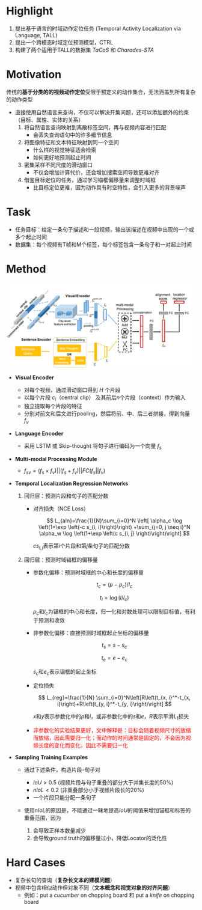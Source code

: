 Highlight
===

1. 提出基于语言的时域动作定位任务    (Temporal Activity Localization via Language, TALL)
2. 提出一个跨模态时域定位预测模型，CTRL
3. 构建了两个适用于TALL的数据集 *TaCoS* 和 *Charades-STA*

Motivation
===

传统的**基于分类的的视频动作定位**受限于预定义的动作集合，无法涵盖到所有复杂的动作类型

- 直接使用自然语言来查询，不仅可以解决开集问题，还可以添加额外的约束（目标、属性、实体的关系）
  1. 将自然语言查询映射到离散标签空间，再与视频内容进行匹配
     - 会丢失查询语句中的许多细节信息
  2. 将图像特征和文本特征映射到同一个空间
     - 什么样的视觉特征适合检索
     - 如何更好地预测起止时间
  3. 密集采样不同尺度的滑动窗口
     - 不仅会增加计算代价，还会增加搜索空间导致更难对齐
  4. 借鉴目标定位的任务，通过学习锚框偏移量来调整时域框
     - 比目标定位更难，因为动作具有时空特性，会引入更多的背景噪声

Task
===

* 任务目标：给定一条句子描述和一段视频，输出该描述在视频中出现的一个或多个起止时间
* 数据集：每个视频有T帧和M个标签，每个标签包含一条句子和一对起止时间

Method
===

![c2bfc6074695fe63e62ab5999bc6826c.png](../_resources/c2bfc6074695fe63e62ab5999bc6826c.png)

* **Visual Encoder**
  
  * 对每个视频，通过滑动窗口得到 $H$ 个片段
  * 以每个片段 $c_i$（central clip） 及其前后$n$个片段（context）作为输入
  * 独立提取每个片段的特征
  * 分别对前文和后文进行pooling，然后将前、中、后三者拼接，得到向量 $f_v$

* **Language Encoder**
  
  * 采用 LSTM 或 Skip-thought 将句子进行编码为一个向量 $f_s$

* **Multi-modal Processing Module**
  
  * $f_{sv} = (f_s \times f_v) || (f_s + f_v) || FC(f_s||f_v)$

* **Temporal Localization Regression Networks**
  
  1. 回归层：预测片段和句子的匹配分数
     
     - 对齐损失（NCE Loss）
       
       $$
       L_{aln}=\frac{1}{N}\sum_{i=0}^N \left[ \alpha_c \log \left(1+\exp \left(-c s_{i, i}\right)\right) +\sum_{j=0, j \neq i}^N \alpha_w \log \left(1+\exp \left(c s_{i, j} \right)\right)\right]
       $$
       
       $cs_{i,j}$表示第$i$个片段和第$j$条句子的匹配分数
  
  2. 回归层：预测时域锚框的偏移量
     
     - 参数化偏移：预测时域框的中心和长度的偏移量
       
       $$
       t_c=\left(p-p_c\right) / l_c
       $$
       
       $$
       t_l=\log \left(l / l_c\right)
       $$
       
        $p_c$和$l_c$为锚框的中心和长度，归一化和对数处理可以限制目标值，有利于预测和收敛
     
     - 非参数化偏移：直接预测时域框起止坐标的偏移量
       
       $$
       t_s = s - s_c
       $$
       
       $$
       t_e = e - e_c
       $$
       
         $s_c$和$e_c$表示锚框的起止坐标
     
     - 定位损失
       
       $$
       L_{reg}=\frac{1}{N} \sum_{i=0}^N\left[R\left(t_{x, i}^*-t_{x, i}\right)+R\left(t_{y, i}^*-t_{y, i}\right)\right]
       $$
       
       $x$和$y$表示参数化中的$p$和$l$，或非参数化中的$s$和$e$，$R$表示平滑$L_1$损失
     
     - <font color=red>非参数化的实验结果更好，文中解释是：目标会随着视频尺寸的放缩而放缩，因此需要归一化；而动作的时间通常是固定的，不会因为视频长度的变化而变化，因此不需要归一化</font>

* **Sampling Training Examples**
  
  * 通过下述条件，构造片段-句子对
    
    * $IoU > 0.5$ (视频片段与句子重叠的部分大于并集长度的50%)
    * $nIoL < 0.2$ (非重叠部分小于视频片段长的20%)
    * 一个片段只能分配一条句子
  
  * 使用$nIoL$的原因是，不能通过一昧地提高$IoU$的阈值来增加锚框和标签的重叠范围，因为
    
    1. 会导致正样本数量减少
    2. 会导致ground truth的偏移量过小，降低Locator的泛化性

Hard Cases
===

* 复杂长句的查询（**复杂长文本的建模问题**）
* 视频中包含相似动作但对象不同（**文本概念和视觉对象的对齐问题**）
  * 例如：put a *cucumber* on chopping board 和 put a *knife* on chopping board